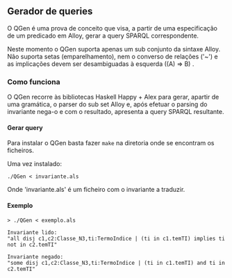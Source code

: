 
## Gerador de queries

O QGen é uma prova de conceito que visa, a partir de uma especificação de um
predicado em Alloy, gerar a query SPARQL correspondente.

Neste momento o QGen suporta apenas um sub conjunto da sintaxe Alloy. Não
suporta setas (emparelhamento), nem o converso de relações ('~') e as
implicações devem ser desambiguadas à esquerda ((A) => B) .


### Como funciona

O QGen recorre às bibliotecas Haskell Happy + Alex para gerar, apartir de uma gramática,
o parser do sub set Alloy e, após efetuar o parsing do invariante nega-o e com o
resultado, apresenta a query SPARQL resultante.

#### Gerar query

Para instalar o QGen basta fazer `make` na diretoria onde se encontram os
ficheiros.

Uma vez instalado:

`./QGen < invariante.als`

Onde 'invariante.als' é um ficheiro com o invariante a traduzir.

#### Exemplo

`> ./QGen < exemplo.als `

```
Invariante lido:
"all disj c1,c2:Classe_N3,ti:TermoIndice | (ti in c1.temTI) implies ti not in c2.temTI"

Invariante negado:
"some disj c1,c2:Classe_N3,ti:TermoIndice | (ti in c1.temTI) and ti in c2.temTI"
```
